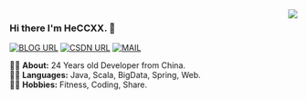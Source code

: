 <img align='right' src="https://github-readme-stats.vercel.app/api?username=HeCCXX&show_icons=true&theme=radical">

### Hi there I'm HeCCXX. 👋

[![BLOG URL](https://img.shields.io/twitter/url?color=%23FBBC05&label=BLOG&logo=hexo&logoColor=white&style=flat-square&url=https%3A%2F%2Fgithub.com%2FHeCCXX%2FMyBlog%2Fissues)](https://github.com/HeCCXX/MyBlog/issues)
[![CSDN URL](https://img.shields.io/twitter/url?color=%23F91310&label=CSDN&logo=C&logoColor=white&style=flat-square&url=https%3A%2F%2blog.csdn.net%2FNonoroya_Zoro)](https://blog.csdn.net/Nonoroya_Zoro)
[![MAIL](https://img.shields.io/static/v1?label=MAIL&message=%20&color=green2&logo=gmail&style=flat-square&logoColor=white)](mailto:985701799@qq.com)
  
  
👨‍🎓 **About:** 24 Years old Developer from China.  
👨‍💻 **Languages:** Java, Scala, BigData, Spring, Web.  
🚴‍♀️ **Hobbies:** Fitness, Coding, Share.  


